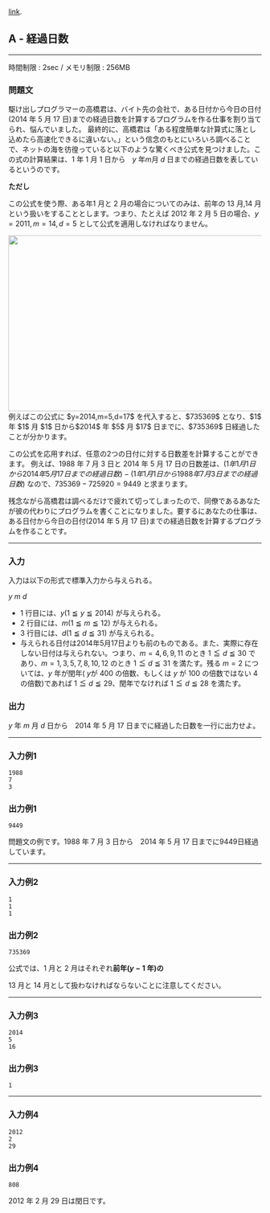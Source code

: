 [link](http://arc023.contest.atcoder.jp/tasks/arc023_1).

## A - 経過日数

----------

時間制限 : 2sec / メモリ制限 : 256MB

### 問題文

駆け出しプログラマーの高橋君は、バイト先の会社で、ある日付から今日の日付($2014$ 年 $5$ 月 $17$ 日)までの経過日数を計算するプログラムを作る仕事を割り当てられ、悩んでいました。
最終的に、高橋君は「ある程度簡単な計算式に落とし込めたら高速化できるに違いない。」という信念のもとにいろいろ調べることで、ネットの海を彷徨っていると以下のような驚くべき公式を見つけました。この式の計算結果は、$1$ 年 $1$ 月 $1$ 日から　$y$ 年$m$月 $d$ 日までの経過日数を表しているというのです。

**ただし**

この公式を使う際、ある年$1$ 月と $2$ 月の場合についてのみは、前年の $13$ 月,$14$ 月という扱いをすることとします。つまり、たとえば $2012$ 年 $2$ 月 $5$ 日の場合、$y=2011,m=14,d=5$ として公式を適用しなければなりません。

<center><img center="" height="350px" src="http://arc023.contest.atcoder.jp/img/arc/023/1-1.png" width="700px">
</img></center>例えばこの公式に $y=2014,m=5,d=17$ を代入すると、$735369$ となり、$1$ 年 $1$ 月 $1$ 日から$2014$ 年 $5$ 月 $17$ 日までに、$735369$ 日経過したことが分かります。

この公式を応用すれば、任意の2つの日付に対する日数差を計算することができます。
例えば、$1988$ 年 $7$ 月 $3$ 日と $2014$ 年 $5$ 月 $17$ 日の日数差は、$(1年1月1日から2014年5月17日までの経過日数)-(1年1月1日から1988年7月3日までの経過日数)$ なので、$735369-725920=9449$ と求まります。

残念ながら高橋君は調べるだけで疲れて切ってしまったので、同僚であるあなたが彼の代わりにプログラムを書くことになりました。要するにあなたの仕事は、ある日付から今日の日付($2014$ 年 $5$ 月 $17$ 日)までの経過日数を計算するプログラムを作ることです。



----------

### 入力

入力は以下の形式で標準入力から与えられる。

>
$y$
$m$
$d$


* $1$ 行目には、$y (1 ≦ y ≦ 2014)$ が与えられる。
* $2$ 行目には、$m (1 ≦ m ≦ 12)$ が与えられる。
* $3$ 行目には、$d (1 ≦ d ≦ 31)$ が与えられる。
* 与えられる日付は2014年5月17日よりも前のものである。また、実際に存在しない日付は与えられない。つまり、$m=4,6,9,11$ のとき $1≦d≦30$ であり、$m=1,3,5,7,8,10,12$ のとき $1≦d≦31$ を満たす。残る $m=2$ については、$y$ 年が閏年( $y$が $400$ の倍数、もしくは $y$ が $100$ の倍数ではない $4$ の倍数)であれば $1≦d≦29$、閏年でなければ $1≦d≦28$ を満たす。
### 出力

$y$ 年 $m$ 月 $d$ 日から　$2014$ 年 $5$ 月 $17$ 日までに経過した日数を一行に出力せよ。

----------

### 入力例1

```
1988
7
3
```

### 出力例1

```
9449
```

問題文の例です。$1988$ 年 $7$ 月 $3$ 日から　$2014$ 年 $5$ 月 $17$ 日までに9449日経過しています。

----------

### 入力例2

```
1
1
1
```

### 出力例2

```
735369
```

公式では、$1$ 月と $2$ 月はそれぞれ**前年($y-1$ 年)の**

$13$ 月と $14$ 月として扱わなければならないことに注意してください。

----------

### 入力例3

```
2014
5
16
```

### 出力例3

```
1
```

----------

### 入力例4

```
2012
2
29
```

### 出力例4

```
808
```

$2012$ 年 $2$ 月 $29$ 日は閏日です。

